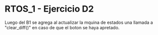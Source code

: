 # RTOS_1 - Ejercicio D2

Luego del B1 se agrega al actualizar la mquina de estados una llamada a "clear_diff()" en caso de que el boton se haya apretado.
